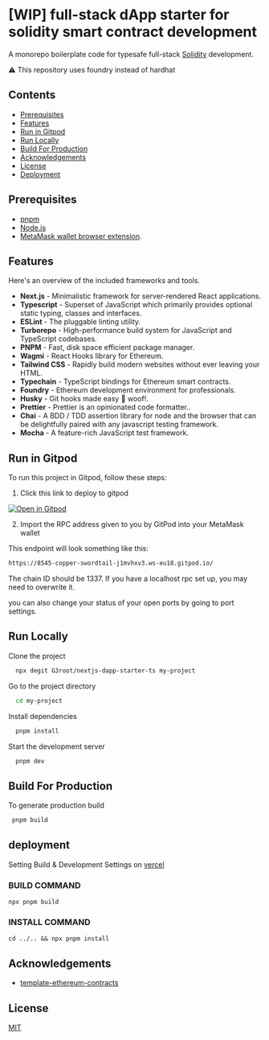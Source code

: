 # [WIP] full-stack dApp starter for solidity smart contract development

A monorepo boilerplate code for typesafe full-stack [Solidity](https://soliditylang.org/) development.

:warning: This repository uses foundry instead of hardhat

## Contents

- [Prerequisites](#prerequisites)
- [Features](#features)
- [Run in Gitpod](#run-in-gitpod)
- [Run Locally](#run-locally)
- [Build For Production](#build-for-production)
- [Acknowledgements](#acknowledgements)
- [License](#license)
- [Deployment](#deployment)

## Prerequisites

- [pnpm](https://pnpm.io/)
- [Node.js](https://nodejs.org/en/download/)
- [MetaMask wallet browser extension](https://metamask.io/download.html).

## Features

Here's an overview of the included frameworks and tools.

- **Next.js** - Minimalistic framework for server-rendered React applications.
- **Typescript** - Superset of JavaScript which primarily provides optional static typing, classes and interfaces.
- **ESLint** - The pluggable linting utility.
- **Turborepo** - High-performance build system for JavaScript and TypeScript codebases.
- **PNPM** - Fast, disk space efficient package manager.
- **Wagmi** - React Hooks library for Ethereum.
- **Tailwind CSS** - Rapidly build modern websites without ever leaving your HTML.
- **Typechain** - TypeScript bindings for Ethereum smart contracts.
- **Foundry** - Ethereum development environment for professionals.
- **Husky** - Git hooks made easy 🐶 woof!.
- **Prettier** - Prettier is an opinionated code formatter..
- **Chai** - A BDD / TDD assertion library for node and the browser that can be delightfully paired with any javascript testing framework.
- **Mocha** - A feature-rich JavaScript test framework.

## Run in Gitpod

To run this project in Gitpod, follow these steps:
<br/>

1. Click this link to deploy to gitpod
   <br/>

[![Open in Gitpod](https://gitpod.io/button/open-in-gitpod.svg)](https://gitpod.io/#github.com/G3root/nextjs-dapp-starter-ts)

2. Import the RPC address given to you by GitPod into your MetaMask wallet

This endpoint will look something like this:

```bash
https://8545-copper-swordtail-j1mvhxv3.ws-eu18.gitpod.io/
```

The chain ID should be 1337. If you have a localhost rpc set up, you may need to overwrite it.
<br/>

you can also change your status of your open ports by going to port settings.
<br/>

## Run Locally

Clone the project

```bash
  npx degit G3root/nextjs-dapp-starter-ts my-project
```

Go to the project directory

```bash
  cd my-project
```

Install dependencies

```bash
  pnpm install
```

Start the development server

```bash
  pnpm dev
```

## Build For Production

To generate production build

```bash
 pnpm build
```

## deployment

Setting Build & Development Settings on [vercel](https://vercel.com/)

### BUILD COMMAND

```
npx pnpm build

```

### INSTALL COMMAND

```
cd ../.. && npx pnpm install
```

## Acknowledgements

- [template-ethereum-contracts](https://github.com/wighawag/template-ethereum-contracts)

## License

[MIT](https://choosealicense.com/licenses/mit/)
